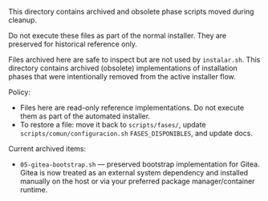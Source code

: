 This directory contains archived and obsolete phase scripts moved during cleanup.

Do not execute these files as part of the normal installer. They are preserved
for historical reference only.

Files archived here are safe to inspect but are not used by `instalar.sh`.
This directory contains archived (obsolete) implementations of installation
phases that were intentionally removed from the active installer flow.

Policy:
- Files here are read-only reference implementations. Do not execute them as
  part of the automated installer.
- To restore a file: move it back to `scripts/fases/`, update
  `scripts/comun/configuracion.sh` `FASES_DISPONIBLES`, and update docs.

Current archived items:
- `05-gitea-bootstrap.sh` — preserved bootstrap implementation for Gitea. Gitea
  is now treated as an external system dependency and installed manually on
  the host or via your preferred package manager/container runtime.
